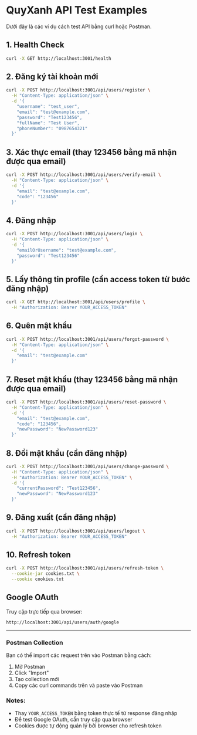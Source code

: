 # QuyXanh API Test Examples

Dưới đây là các ví dụ cách test API bằng curl hoặc Postman.

## 1. Health Check

```bash
curl -X GET http://localhost:3001/health
```

## 2. Đăng ký tài khoản mới

```bash
curl -X POST http://localhost:3001/api/users/register \
  -H "Content-Type: application/json" \
  -d '{
    "username": "test_user",
    "email": "test@example.com",
    "password": "Test123456",
    "fullName": "Test User",
    "phoneNumber": "0987654321"
  }'
```

## 3. Xác thực email (thay 123456 bằng mã nhận được qua email)

```bash
curl -X POST http://localhost:3001/api/users/verify-email \
  -H "Content-Type: application/json" \
  -d '{
    "email": "test@example.com",
    "code": "123456"
  }'
```

## 4. Đăng nhập

```bash
curl -X POST http://localhost:3001/api/users/login \
  -H "Content-Type: application/json" \
  -d '{
    "emailOrUsername": "test@example.com",
    "password": "Test123456"
  }'
```

## 5. Lấy thông tin profile (cần access token từ bước đăng nhập)

```bash
curl -X GET http://localhost:3001/api/users/profile \
  -H "Authorization: Bearer YOUR_ACCESS_TOKEN"
```

## 6. Quên mật khẩu

```bash
curl -X POST http://localhost:3001/api/users/forgot-password \
  -H "Content-Type: application/json" \
  -d '{
    "email": "test@example.com"
  }'
```

## 7. Reset mật khẩu (thay 123456 bằng mã nhận được qua email)

```bash
curl -X POST http://localhost:3001/api/users/reset-password \
  -H "Content-Type: application/json" \
  -d '{
    "email": "test@example.com",
    "code": "123456",
    "newPassword": "NewPassword123"
  }'
```

## 8. Đổi mật khẩu (cần đăng nhập)

```bash
curl -X POST http://localhost:3001/api/users/change-password \
  -H "Content-Type: application/json" \
  -H "Authorization: Bearer YOUR_ACCESS_TOKEN" \
  -d '{
    "currentPassword": "Test123456",
    "newPassword": "NewPassword123"
  }'
```

## 9. Đăng xuất (cần đăng nhập)

```bash
curl -X POST http://localhost:3001/api/users/logout \
  -H "Authorization: Bearer YOUR_ACCESS_TOKEN"
```

## 10. Refresh token

```bash
curl -X POST http://localhost:3001/api/users/refresh-token \
  --cookie-jar cookies.txt \
  --cookie cookies.txt
```

## Google OAuth

Truy cập trực tiếp qua browser:

```
http://localhost:3001/api/users/auth/google
```

---

### Postman Collection

Bạn có thể import các request trên vào Postman bằng cách:

1. Mở Postman
2. Click "Import"
3. Tạo collection mới
4. Copy các curl commands trên và paste vào Postman

### Notes:

- Thay `YOUR_ACCESS_TOKEN` bằng token thực tế từ response đăng nhập
- Để test Google OAuth, cần truy cập qua browser
- Cookies được tự động quản lý bởi browser cho refresh token

